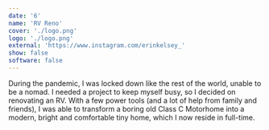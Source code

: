 ```yaml
---
date: '6'
name: 'RV Reno'
cover: './logo.png'
logo: './logo.png'
external: 'https://www.instagram.com/erinkelsey_'
show: false
software: false
---
```


During the pandemic, I was locked down like the rest of the world, unable to be a nomad. I needed a project to keep myself busy, so I decided on renovating an RV. With a few power tools (and a lot of help from family and friends), I was able to transform a boring old Class C Motorhome into a modern, bright and comfortable tiny home, which I now reside in full-time.

